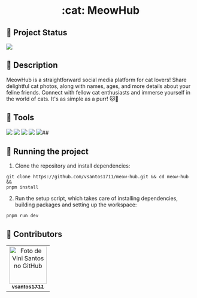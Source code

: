 <h1 align="center">:cat: MeowHub</h1>

## :dart: Project Status

<img src="http://img.shields.io/static/v1?label=STATUS&message=IN%20PROGRESS&color=blue&style=for-the-badge"/>

## :memo: Description

MeowHub is a straightforward social media platform for cat lovers! Share delightful cat photos, along with names, ages, and more details about your feline friends. Connect with fellow cat enthusiasts and immerse yourself in the world of cats. It's as simple as a purr! 🐱📸 

## :wrench: Tools

[<img src="https://img.shields.io/badge/next%20js-000000?style=for-the-badge&logo=nextdotjs&logoColor=white" />](https://nextjs.org/)
[<img src="https://img.shields.io/badge/TypeScript-007ACC?style=for-the-badge&logo=typescript&logoColor=white" />](https://www.typescriptlang.org/)
[<img src="https://img.shields.io/badge/Tailwind_CSS-38B2AC?style=for-the-badge&logo=tailwind-css&logoColor=white" />](https://tailwindcss.com/)
[<img src="https://img.shields.io/badge/Vercel-242938?style=for-the-badge&logo=vercel&logoColor=white" />](https://vercel.com/)
[<img src="https://img.shields.io/badge/Zod-3E67B1?logo=zod" />](https://zod.dev/)## 

## :rocket: Running the project

1. Clone the repository and install dependencies:

```shell
git clone https://github.com/vsantos1711/meow-hub.git && cd meow-hub && 
pnpm install
```
2. Run the setup script, which takes care of installing dependencies, building packages and setting up the workspace:

```shell
pnpm run dev
```

## :handshake: Contributors

<table>
  <tr>
    <td align="center">
      <a href="http://github.com/vsantos1711">
        <img src="https://avatars.githubusercontent.com/u/104466068?v=4" width="100px;" alt="Foto de Vini Santos no GitHub"/><br>
        <sub>
          <b>vsantos1711</b>
        </sub>
      </a>
    </td>
  </tr>
</table>

